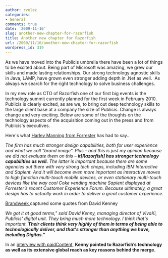 ```yaml
---
author: rvelez
categories:
- General
comments: true
date: '2009-11-16'
slug: another-new-chapter-for-razorfish
title: Another new chapter for Razorfish
url: /2009/11/16/another-new-chapter-for-razorfish
wordpress_id: 319
---
```



As we have moved into the Publicis umbrella there have been a lot of things to be excited about. Being part of Microsoft was amazing, we grew our skills and made lasting relationships. Our strong technology agnostic skills in Java, LAMP, have grown even stronger adding depth in .Net as well.  As always we search for the right technology to solve business challenges.

In my new role as CTO of Razorfish one of our first big events is the technology summit currently planned for the first week in February 2010. Publicis is clearly excited, as are we, to bring out deep technology skills to the large client base at a company the size of Publicis. Change is always change and very exciting. Below are some of the thoughts on the technology aspects of the acquisition coming out in the press and from Publicis's executives.

Here's what [Harley Manning from Forrester](http://blogs.forrester.com/customer_experience/2009/08/sold-on-publicis-groupe-buying-razorfish.html) has had to say..

_The firm has much stronger design capabilities, both for user experience and what we call “brand image”. Plus – and this is just my opinion because we did not evaluate them on this – **it[Razorfish] has stronger technology capabilities as well.**
The latter is important because there are some agencies out there with very strong tech chops, including IBM Interactive and Sapient. And it will become even more important as interactive moves to high function multi-touch mobile devices, or even stationary multi-touch devices like the way cool Coke vending machine Sapient displayed at Forrester’s recent Customer Experience Forum. Because ultimately, a great design has to actually work in order to deliver a great customer experience._

[Brandweek ](http://www.brandweek.com/bw/content_display/news-and-features/digital/e3i019254ba53a538a34ebc69a1027266fc)captured some quotes from David Kenney

_We got it at good terms," said David Kenny, managing director of VivaKi, Publicis' digital unit. They bring much more technology. I think that's important. **Their clients think very highly of them in terms of being able to technologically deliver, and that's stronger than anything we have, including Digitas."**_

In an [interview with paidContent](http://paidcontent.org/article/419-publicis-david-kenny-on-razorfish-buy-digital-revs-now-25-percent-of-to/), **Kenny pointed to Razorfish’s technology as well as its extensive global reach as key reasons behind the merge.**


